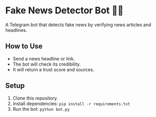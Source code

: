 # Fake News Detector Bot 🕵️‍♂️

A Telegram bot that detects fake news by verifying news articles and headlines.

## How to Use
- Send a news headline or link.
- The bot will check its credibility.
- It will return a trust score and sources.

## Setup
1. Clone this repository.
2. Install dependencies: `pip install -r requirements.txt`
3. Run the bot: `python bot.py`
